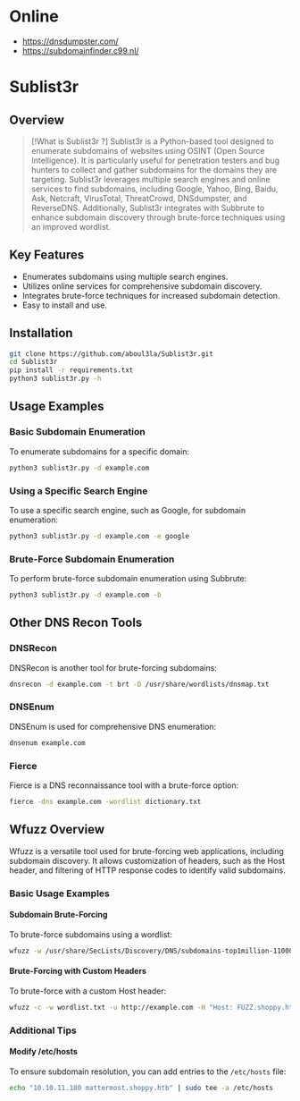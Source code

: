 # Online
- https://dnsdumpster.com/
- https://subdomainfinder.c99.nl/
# Sublist3r 
## Overview

>[!What is Sublist3r ?]
>Sublist3r is a Python-based tool designed to enumerate subdomains of websites using OSINT (Open Source Intelligence). It is particularly useful for penetration testers and bug hunters to collect and gather subdomains for the domains they are targeting. Sublist3r leverages multiple search engines and online services to find subdomains, including Google, Yahoo, Bing, Baidu, Ask, Netcraft, VirusTotal, ThreatCrowd, DNSdumpster, and ReverseDNS. Additionally, Sublist3r integrates with Subbrute to enhance subdomain discovery through brute-force techniques using an improved wordlist.

## Key Features
- Enumerates subdomains using multiple search engines.
- Utilizes online services for comprehensive subdomain discovery.
- Integrates brute-force techniques for increased subdomain detection.
- Easy to install and use.

## Installation
```bash
git clone https://github.com/aboul3la/Sublist3r.git
cd Sublist3r
pip install -r requirements.txt
python3 sublist3r.py -h
```

## Usage Examples

### Basic Subdomain Enumeration
To enumerate subdomains for a specific domain:
```bash
python3 sublist3r.py -d example.com
```

### Using a Specific Search Engine
To use a specific search engine, such as Google, for subdomain enumeration:
```bash
python3 sublist3r.py -d example.com -e google
```

### Brute-Force Subdomain Enumeration
To perform brute-force subdomain enumeration using Subbrute:
```bash
python3 sublist3r.py -d example.com -b
```

## Other DNS Recon Tools

### DNSRecon
DNSRecon is another tool for brute-forcing subdomains:
```bash
dnsrecon -d example.com -t brt -D /usr/share/wordlists/dnsmap.txt
```

### DNSEnum
DNSEnum is used for comprehensive DNS enumeration:
```bash
dnsenum example.com
```

### Fierce
Fierce is a DNS reconnaissance tool with a brute-force option:
```bash
fierce -dns example.com -wordlist dictionary.txt
```

## Wfuzz Overview

Wfuzz is a versatile tool used for brute-forcing web applications, including subdomain discovery. It allows customization of headers, such as the Host header, and filtering of HTTP response codes to identify valid subdomains.

### Basic Usage Examples

#### Subdomain Brute-Forcing
To brute-force subdomains using a wordlist:
```bash
wfuzz -w /usr/share/SecLists/Discovery/DNS/subdomains-top1million-110000.txt -H "Host: FUZZ.example.com" --hc 403,400 -t 80 example.com
```

#### Brute-Forcing with Custom Headers
To brute-force with a custom Host header:
```bash
wfuzz -c -w wordlist.txt -u http://example.com -H "Host: FUZZ.shoppy.htb" --hc 301
```

### Additional Tips

#### Modify /etc/hosts
To ensure subdomain resolution, you can add entries to the `/etc/hosts` file:
```bash
echo "10.10.11.180 mattermost.shoppy.htb" | sudo tee -a /etc/hosts
```
